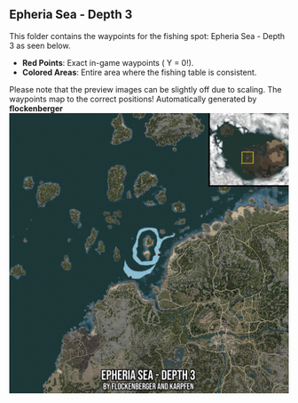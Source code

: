 ## Epheria Sea - Depth 3
This folder contains the waypoints for the fishing spot: Epheria Sea - Depth 3 as seen below.

- **Red Points**: Exact in-game waypoints ( Y = 0!).
- **Colored Areas**: Entire area where the fishing table is consistent.

Please note that the preview images can be slightly off due to scaling. The waypoints map to the correct positions!
Automatically generated by **flockenberger**
![preview_Epheria Sea - Depth 3](./Preview.webp)